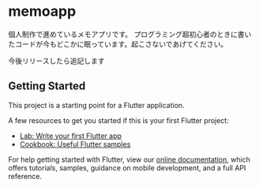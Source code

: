 # memoapp

個人制作で進めているメモアプリです。
プログラミング超初心者のときに書いたコードが今もどこかに眠っています。起こさないであげてください。


今後リリースしたら追記します

## Getting Started

This project is a starting point for a Flutter application.

A few resources to get you started if this is your first Flutter project:

- [Lab: Write your first Flutter app](https://flutter.dev/docs/get-started/codelab)
- [Cookbook: Useful Flutter samples](https://flutter.dev/docs/cookbook)

For help getting started with Flutter, view our
[online documentation](https://flutter.dev/docs), which offers tutorials,
samples, guidance on mobile development, and a full API reference.
